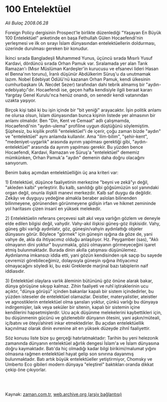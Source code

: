 # 100 Entelektüel

*Ali Bulaç 2008.06.28*

<td class="columnist-detail">
<p>Foreign Policy dergisinin Prospect'le birlikte düzenlediği "Yaşayan En Büyük 100 Entelektüel" anketinde en başa Fethullah Gülen Hocaefendi'nin yerleşmesi ve ilk on sırayı İslam dünyasından entelektüellerin doldurması, üzerinde durulması gereken bir konudur.</p>
<p>
<div id="haberMetinDiv">
<p>İkinci sırada Bangladeşli Muhammed Yunus, üçüncü sırada Mısırlı Yusuf Kardavi, dördüncü sırada Orhan Pamuk var. Sıralamada yer alan Tarık Ramazan'ı (Mısır Müslüman Kardeşler'in kurucusu ve efsanevi lideri Hasan el Benna'nın torunu), İranlı düşünür Abdülkerim Süruş'u da unutmamak lazım. Nobel Edebiyat Ödülü'nü kazanan Orhan Pamuk, kendi ülkesinin cumhurbaşkanı (A. Necdet Sezer) tarafından dahi tebrik almamış bir "aydın-edebiyatçı"dır. Hocaefendi ise, geçen hafta kendisiyle ilgili beraat kararı Yargıtay Genel Kurulu'nca henüz onandı, on senedir kendi vatanından uzakta yaşıyor.
<p> Birçok kişi tabii ki bu işin içinde bir "bit yeniği" arayacaktır. İşin politik anlamı ne olursa olsun, İslam dünyasından bunca kişinin listede yer almasının bir anlamı olmalıdır. Ben "Din, Kent ve Cemaat" adlı çalışmamda, Hocaefendi'nin "aydın-ulema" profiline uygun düştüğünü söylemiştim. Şüphesiz, bu kişilik profili "entelektüel"i de içerir, çoğu zaman bizde "aydın" ve "entelektüel" aynı anlamda kullanılır. Ama "ilim-bilim", "şehir-kent", "medeniyet-uygarlık" arasında ayırım yapılması gerektiği gibi, "aydın-entelektüel" arasında da ayırım yapılması gerekir. Bu yüzden bence Hocaefendi, Kardavi, Ramazan ve Süruş'a "entelektüel" dememiz mümkünken, Orhan Pamuk'a "aydın" demenin daha doğru olacağını sanıyorum.
<p> Benim bakış açımdan entelektüelliğin üç ana kriteri var: 
<p> 1) Entelektüel, düşünce faaliyetinin merkezine "beyni ve zekâ"yı değil, "akleden kalbi" yerleştirir. Bu kalb, sanıldığı gibi göğsümüzün sol yanındaki organ değil, onunla ilişkili manevi merkezdir. Kalb saf duygu da değildir. Zekâyı ve duyguyu yedeğine almakla beraber aslolan bilinenden bilinmeyene, görünenden görünmeyene gidişin irfan ve hikmet zemininde yol haritasını çizen insanî en yüksek melekedir. 
<p> 2) Entelektüelin referans çerçevesi salt akıl veya varlığın gözlem ve deneyle elde edilen bilgisi değil, vahydir. Vahy-akıl ilişkisi güneş-göz ilişkisidir. Vahy, güneş gibi varlığı aydınlatır, göz, güneşin/vahyin aydınlattığı objeler dünyasını görür. Böylece "görmek" için güneşin ışığına da göze de, yani vahye de, akla da ihtiyacımız olduğu anlaşılıyor. Hz. Peygamber (sas), "Aklı olmayanın dini yoktur" buyurmakla, gözü olmayanın görmeyeceğini işaret etmiş bulunmaktadır. Burada dinin akılla çatışması düşünülemez. Aydınlanma imkansızı iddia etti, yani gözün kendisinden ışık saçıp bu sayede çevremizi görebileceğimiz, dolayısıyla güneşin ışığına ihtiyacımız olmayacağını söyledi ki, bu eski Greklerde marjinal bazı tabiplerin naif iddiasıdır. 
<p> 3) Entelektüel olaylara varlık âleminin bütününü göz önüne alarak bakar, dünya görüşüne sıkışıp kalmaz. Zihin faaliyeti ve ruhî iştiraklerinin ucu açıktır, "dünya görüşü" içinden bakanlar kapalı bir sistem içindedirler, bu yüzden isteseler de entelektüel olamazlar. Deistler, materyalistler, ateistler ve agnostiklerin entelektüel olma şansları yoktur, çünkü varlığı bu dünyaya indirgemişler, laik veya seküler bir sitenin, kapalı bir sistemin içine kendilerini hapsetmişlerdir. Ucu açık düşünme melekelerini kaybettikleri için, bu düşünmenin gücünü ve gözlenebilir dünyanın ötesini, yani aşkın/müteali, iç/batını ve öteyi/ahireti inkar etmektedirler. Bu açıdan entelektüellik kaçınılmaz olarak dinin evrenine ait en yüksek düzeyde zihnî faaliyettir.
<p> Söz konusu liste bize şu gerçeği hatırlatmaktadır: Tarihin bu yeni helezonik zamanında dünyanın entelektüel ağırlık dengesi İslam'a ve İslam dünyasına doğru kaymaktadır. Batı'da hiç olmadığı kadar bilgi birikimi/malumat yığını olmasına rağmen entelektüel hayat gelip son sınırına dayanmış bulunmaktadır. Batı artık büyük entelektüeller yetiştirmiyor, Chomsky ve Umberto Eco gibileri modern dünyaya "eleştirel" baktıkları oranda dikkat çekip öne çıkıyorlar.</p></p></p></p></p></p></p></div>
</p>


<p><br>
		 </br></p></td>

Kaynak: [zaman.com.tr](http://zaman.com.tr/yazar.do?yazino=707459), [web.archive.org (arşiv bağlantısı)](http://web.archive.org/web/20120315012610/http://www.zaman.com.tr/yazar.do?yazino=707459)
